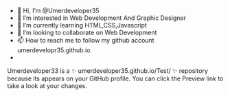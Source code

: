 - 👋 Hi, I’m @Umerdeveloper35
- 👀 I’m interested in Web Development And Graphic Designer
- 🌱 I’m currently learning HTML,CSS,Javascript
- 💞️ I’m looking to collaborate on Web Development
- 📫 How to reach me to follow my github account umerdevelopr35.github.io
- 
Umerdeveloper33 is a ✨ umerdeveloper35.github.io/Test/ ✨ repository because its appears on your GitHub profile.
You can click the Preview link to take a look at your changes.
